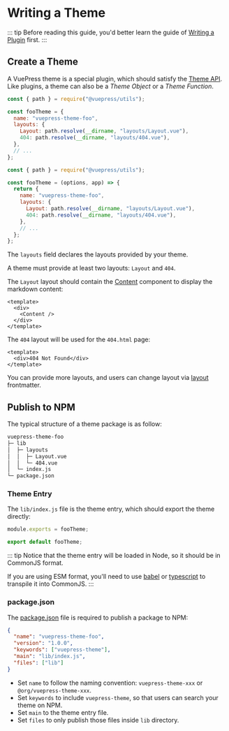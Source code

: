 # Writing a Theme

::: tip
Before reading this guide, you'd better learn the guide of [Writing a Plugin](./plugin.md) first.
:::

## Create a Theme

A VuePress theme is a special plugin, which should satisfy the [Theme API](../reference/theme-api.md). Like plugins, a theme can also be a _Theme Object_ or a _Theme Function_.

<CodeGroup>
  <CodeGroupItem title="Theme Object" active>

```js
const { path } = require("@vuepress/utils");

const fooTheme = {
  name: "vuepress-theme-foo",
  layouts: {
    Layout: path.resolve(__dirname, "layouts/Layout.vue"),
    404: path.resolve(__dirname, "layouts/404.vue"),
  },
  // ...
};
```

  </CodeGroupItem>

  <CodeGroupItem title="Theme Function">

```js
const { path } = require("@vuepress/utils");

const fooTheme = (options, app) => {
  return {
    name: "vuepress-theme-foo",
    layouts: {
      Layout: path.resolve(__dirname, "layouts/Layout.vue"),
      404: path.resolve(__dirname, "layouts/404.vue"),
    },
    // ...
  };
};
```

  </CodeGroupItem>
</CodeGroup>

The `layouts` field declares the layouts provided by your theme.

A theme must provide at least two layouts: `Layout` and `404`.

The `Layout` layout should contain the [Content](../reference/components.md#content) component to display the markdown content:

```vue
<template>
  <div>
    <Content />
  </div>
</template>
```

The `404` layout will be used for the `404.html` page:

```vue
<template>
  <div>404 Not Found</div>
</template>
```

You can provide more layouts, and users can change layout via [layout](../reference/frontmatter.md#layout) frontmatter.

## Publish to NPM

The typical structure of a theme package is as follow:

```bash
vuepress-theme-foo
├─ lib
│  ├─ layouts
│  │  ├─ Layout.vue
│  │  └─ 404.vue
│  └─ index.js
└─ package.json
```

### Theme Entry

The `lib/index.js` file is the theme entry, which should export the theme directly:

<CodeGroup>
  <CodeGroupItem title="CJS" active>

```js
module.exports = fooTheme;
```

  </CodeGroupItem>

  <CodeGroupItem title="ESM">

```js
export default fooTheme;
```

  </CodeGroupItem>
</CodeGroup>

::: tip
Notice that the theme entry will be loaded in Node, so it should be in CommonJS format.

If you are using ESM format, you'll need to use [babel](https://babeljs.io/) or [typescript](https://www.typescriptlang.org/) to transpile it into CommonJS.
:::

### package.json

The [package.json](https://docs.npmjs.com/cli/v6/configuring-npm/package-json) file is required to publish a package to NPM:

```json
{
  "name": "vuepress-theme-foo",
  "version": "1.0.0",
  "keywords": ["vuepress-theme"],
  "main": "lib/index.js",
  "files": ["lib"]
}
```

- Set `name` to follow the naming convention: `vuepress-theme-xxx` or `@org/vuepress-theme-xxx`.
- Set `keywords` to include `vuepress-theme`, so that users can search your theme on NPM.
- Set `main` to the theme entry file.
- Set `files` to only publish those files inside `lib` directory.

